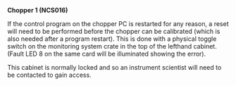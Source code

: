 **Chopper 1 (NCS016)**

If the control program on the chopper PC is restarted for any reason, a reset will need to be performed before the chopper can be calibrated (which is also needed after a program restart).  This is done with a physical toggle switch on the monitoring system crate in the top of the lefthand cabinet.  (Fault LED 8 on the same card will be illuminated showing the error).

This cabinet is normally locked and so an instrument scientist will need to be contacted to gain access.
